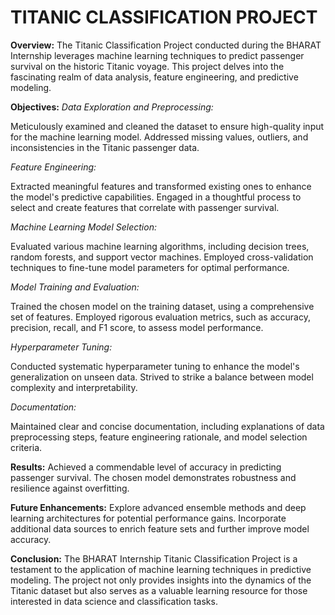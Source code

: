 # TITANIC CLASSIFICATION PROJECT

**Overview:**
The Titanic Classification Project conducted during the BHARAT Internship leverages machine learning techniques to predict passenger survival on the historic Titanic voyage. This project delves into the fascinating realm of data analysis, feature engineering, and predictive modeling.

**Objectives:**
*Data Exploration and Preprocessing:*

Meticulously examined and cleaned the dataset to ensure high-quality input for the machine learning model.
Addressed missing values, outliers, and inconsistencies in the Titanic passenger data.

*Feature Engineering:*

Extracted meaningful features and transformed existing ones to enhance the model's predictive capabilities.
Engaged in a thoughtful process to select and create features that correlate with passenger survival.

*Machine Learning Model Selection:*

Evaluated various machine learning algorithms, including decision trees, random forests, and support vector machines.
Employed cross-validation techniques to fine-tune model parameters for optimal performance.

*Model Training and Evaluation:*

Trained the chosen model on the training dataset, using a comprehensive set of features.
Employed rigorous evaluation metrics, such as accuracy, precision, recall, and F1 score, to assess model performance.

*Hyperparameter Tuning:*

Conducted systematic hyperparameter tuning to enhance the model's generalization on unseen data.
Strived to strike a balance between model complexity and interpretability.

*Documentation:*

Maintained clear and concise documentation, including explanations of data preprocessing steps, feature engineering rationale, and model selection criteria.

**Results:**
Achieved a commendable level of accuracy in predicting passenger survival.
The chosen model demonstrates robustness and resilience against overfitting.

**Future Enhancements:**
Explore advanced ensemble methods and deep learning architectures for potential performance gains.
Incorporate additional data sources to enrich feature sets and further improve model accuracy.

**Conclusion:**
The BHARAT Internship Titanic Classification Project is a testament to the application of machine learning techniques in predictive modeling. The project not only provides insights into the dynamics of the Titanic dataset but also serves as a valuable learning resource for those interested in data science and classification tasks.

